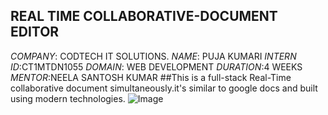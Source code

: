 ## REAL TIME COLLABORATIVE-DOCUMENT EDITOR
*COMPANY*: CODTECH IT SOLUTIONS.
*NAME*: PUJA KUMARI
*INTERN ID*:CT1MTDN1055
*DOMAIN*: WEB DEVELOPMENT
*DURATION*:4 WEEKS
*MENTOR*:NEELA SANTOSH KUMAR
##This is a full-stack Real-Time collaborative document simultaneously.it's similar to google docs and built using modern technologies.
![Image](https://github.com/user-attachments/assets/77072082-6635-4d7d-8580-dd80d975e2a1)
